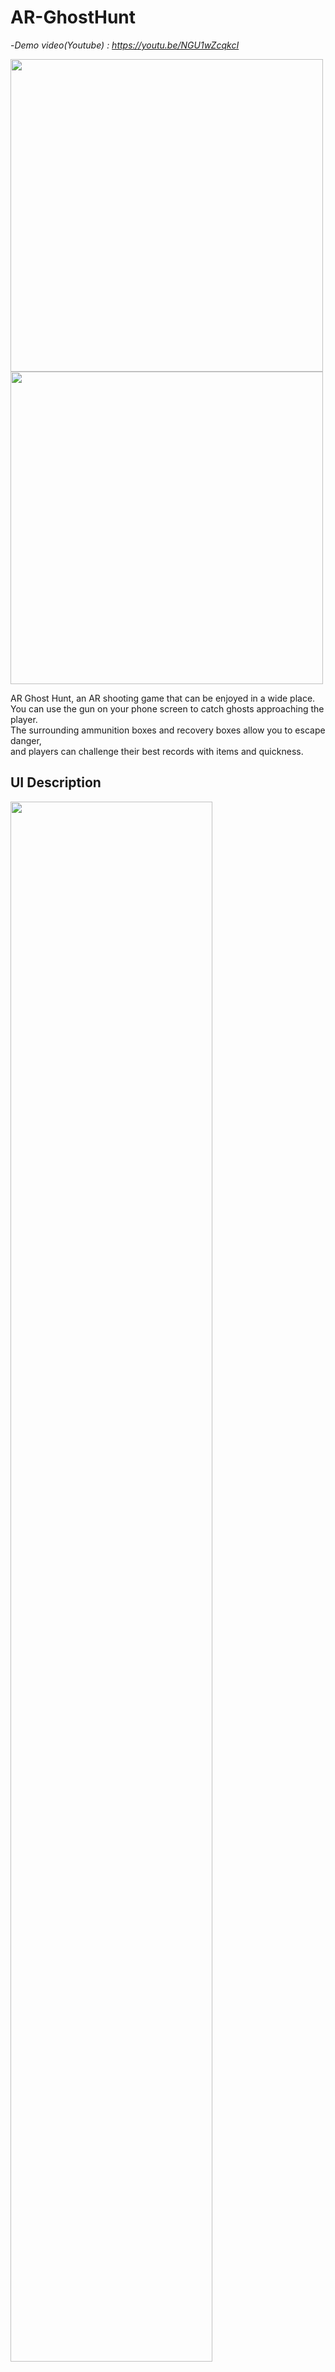 # AR-GhostHunt

-*Demo video(Youtube) : https://youtu.be/NGU1wZcqkcI*

<img height = 500px src=https://github.com/tnfpck0306/AR-GhostHunt/assets/76057758/d81157b2-c85e-4fdf-834d-178a5cc2f7fe>
<img height = 500px src=https://github.com/tnfpck0306/AR-GhostHunt/assets/76057758/6743b4b1-c0cd-47ad-9355-52c49c42a3c9>

AR Ghost Hunt, an AR shooting game that can be enjoyed in a wide place.   
You can use the gun on your phone screen to catch ghosts approaching the player.   
The surrounding ammunition boxes and recovery boxes allow you to escape danger,    
and players can challenge their best records with items and quickness.

## UI Description
<img width = 80% src=https://github.com/tnfpck0306/AR-GhostHunt/assets/76057758/ea6ae209-87d3-461d-99dc-d112967a7d0b>

1. Mark the number of ghosts hunted in the text
2. Ammo left in the magazine & the entire remaining Ammo
3. A button for reloading ammo in the magazine
4. Visual representation of player's remaining health
5. A button for firing gun

## Key Feature
**Ghost** | **Gun shot** | **Ammo**
:-------------------------:|:-------------------------:|:-------------------------:
<img width = 250px src=https://github.com/tnfpck0306/AR-GhostHunt/assets/76057758/c9a4c09f-dc51-4e70-89dc-50de4981ab22> | <img width = 150px src=https://github.com/tnfpck0306/AR-GhostHunt/assets/76057758/97e83cc0-49ce-402f-8549-e0ea4340cba5> | <img width = 200px src=https://github.com/tnfpck0306/AR-GhostHunt/assets/76057758/754339c4-fec1-4190-a1ce-e0dfbdffdb81>
**Health Bar** | **Item** | **High Score**
<img width = 150px src=https://github.com/tnfpck0306/AR-GhostHunt/assets/76057758/460c93b3-df2f-4908-90a8-1ae19e364448> | <img width = 200px src=https://github.com/tnfpck0306/AR-GhostHunt/assets/76057758/82596d8c-d803-44f1-8e44-37d4b6c9b5f5> | <img width = 200px src=https://github.com/tnfpck0306/AR-GhostHunt/assets/76057758/07f5a199-7d4b-4f15-8a2d-4540394f5f6b>

- Ghosts appear around players to track them down
- Ray cast and Reinerenderer show shooting trajectory
- You can check in real time about the remaining ammunition in the magazine and the total ammunition you have
- You can check the amount of health loss caused by ghosts
- If you get close to the item, you can get it, and the ammunition box can replenish the entire ammunition, and the health box can restore the player health
- You can check the highest score among the results of the game

## Level Design
- Player (Health 100, Damage 50)
- Basically, ghosts (Health 100, Damage 20, Speed 0.5) appear one by one
- Based on 10 kills, an additional ghost appears. [over 10 kill -> 2 ghosts / over 20 kill -> 3 ghosts]

- Additional brown ghosts (Health 150, Damage 40, Speed 0.3) appear every 5 kills

- After 20 kills, one out of three appeared as a horn ghost (Health 50, Damage 20, speed 0.5, BLINK effect)

## How to use it
*If you run the app with your phone camera facing the front at the user's eye level in a wide place,   
you can play the game in a more appropriate environment.*

## Environment
Unity `2022.3.4f1`   
AR Foundation `5.0.7`   
Google ARCore XR Plugin `5.0.7`   
